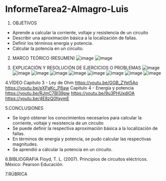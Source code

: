 # InformeTarea2-Almagro-Luis

1. OBJETIVOS
- Aprende a calcular la corriente, voltaje y resistencia de un circuito
- Describir una aproximación básica a la localización de fallas.
- Definir los términos energía y potencia.
- Cálcular la potencia en un circuito.

2. MARCO TEÓRICO (RESUMEN)
![image](https://user-images.githubusercontent.com/105899463/171969321-b8b25707-33a6-4d31-ae6c-aaf65f4bcc8e.png)
![image](https://user-images.githubusercontent.com/105899463/171969344-b5e0b004-9250-4e42-8a7f-7c9dd815ca05.png)

3. EXPLICACIÓN Y RESOLUCIÓN DE EJERCICIOS O PROBLEMAS
![image](https://user-images.githubusercontent.com/105899463/171969433-6940df62-b274-4b27-9aea-fe988c5e9141.png)
![image](https://user-images.githubusercontent.com/105899463/171969455-b538a1ee-467d-456a-99f2-da9dbbbdbe14.png)
![image](https://user-images.githubusercontent.com/105899463/171969483-332cf15b-5118-4024-8336-6333a873bac8.png)
![image](https://user-images.githubusercontent.com/105899463/171969541-c922b4f5-7414-4f64-bd53-33ada9899208.png)
![image](https://user-images.githubusercontent.com/105899463/171969705-f6e969c2-ff3e-4ff8-8c39-5928c93f3569.png)
![image](https://user-images.githubusercontent.com/105899463/171969863-7d35f592-c62a-49fc-b2e9-7318e657055b.png)
![image](https://user-images.githubusercontent.com/105899463/171969896-8004d7ff-b095-4d56-a6d6-c4e3d11f833f.png)
![image](https://user-images.githubusercontent.com/105899463/171969945-3a2471d2-0f1b-40f4-939b-660577e5d3a0.png)
![image](https://user-images.githubusercontent.com/105899463/171969961-c834e99f-d7df-4da0-b610-9cfe226c33a9.png)

4.VÍDEO
Capitulo 3 - Ley de Ohm
https://youtu.be/GGB_ZYet5Ao
https://youtu.be/eXPaKc_P8aw
Capitulo 4 - Energia y potencia
https://youtu.be/RJmC7Bl39pw
https://youtu.be/9u3PHUxdiOA
https://youtu.be/4E8zQ0fqymE

5.CONCLUSIONES
- Se logró obtener los conocimientos necesarios para calcular la corriente, voltaje y resistencia de un circuito
- Se puede definir  la respectiva aproximación básica a la localización de fallas.
- En términos de energía y potencia, se pudo calcular las respectivas magnitudes.
- Se aprendió a cálcular la potencia en un circuito.

6.BIBLIOGRAFIA
Floyd, T. L. (2007). Principios de circuitos eléctricos. México: Pearson Educación.

7.RÚBRICA

